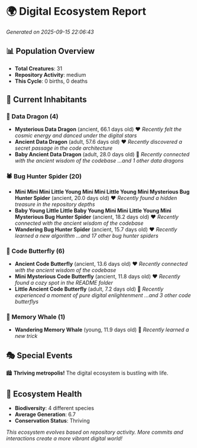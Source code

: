 # 🌍 Digital Ecosystem Report
*Generated on 2025-09-15 22:06:43*

## 📊 Population Overview
- **Total Creatures**: 31
- **Repository Activity**: medium
- **This Cycle**: 0 births, 0 deaths

## 👥 Current Inhabitants

### 🐉 Data Dragon (4)
- **Mysterious Data Dragon** (ancient, 66.1 days old) ❤️
  *Recently felt the cosmic energy and danced under the digital stars*
- **Ancient Data Dragon** (adult, 57.6 days old) ❤️
  *Recently discovered a secret passage in the code architecture*
- **Baby Ancient Data Dragon** (adult, 28.0 days old) 💚
  *Recently connected with the ancient wisdom of the codebase*
  *...and 1 other data dragons*

### 🕷️ Bug Hunter Spider (20)
- **Mini Mini Mini Little Young Mini Mini Little Young Mini Mysterious Bug Hunter Spider** (ancient, 20.0 days old) ❤️
  *Recently found a hidden treasure in the repository depths*
- **Baby Young Little Little Baby Young Mini Mini Little Young Mini Mysterious Bug Hunter Spider** (ancient, 18.2 days old) ❤️
  *Recently connected with the ancient wisdom of the codebase*
- **Wandering Bug Hunter Spider** (ancient, 15.7 days old) ❤️
  *Recently learned a new algorithm*
  *...and 17 other bug hunter spiders*

### 🦋 Code Butterfly (6)
- **Ancient Code Butterfly** (ancient, 13.6 days old) ❤️
  *Recently connected with the ancient wisdom of the codebase*
- **Mini Mysterious Code Butterfly** (ancient, 11.8 days old) ❤️
  *Recently found a cozy spot in the README folder*
- **Little Ancient Code Butterfly** (adult, 7.2 days old) 💚
  *Recently experienced a moment of pure digital enlightenment*
  *...and 3 other code butterflys*

### 🐋 Memory Whale (1)
- **Wandering Memory Whale** (young, 11.9 days old) 💚
  *Recently learned a new trick*

## 🎭 Special Events

🏙️ **Thriving metropolis!** The digital ecosystem is bustling with life.

## 🔬 Ecosystem Health
- **Biodiversity**: 4 different species
- **Average Generation**: 6.7
- **Conservation Status**: Thriving

*This ecosystem evolves based on repository activity. More commits and interactions create a more vibrant digital world!*